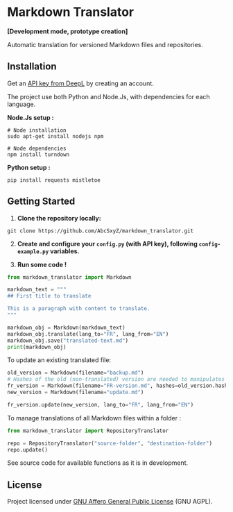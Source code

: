 # Markdown Translator
**[Development mode, prototype creation]**

Automatic translation for versioned Markdown files and repositories.

## Installation

Get an [API key from DeepL](https://support.deepl.com/hc/en-us/articles/360020695820-Authentication-Key) by creating an account.

The project use both Python and Node.Js, with dependencies for each language.

**Node.Js setup :**
```shell
# Node installation
sudo apt-get install nodejs npm

# Node dependencies
npm install turndown
```

**Python setup :**
```shell
pip install requests mistletoe
```

## Getting Started

1. **Clone the repository locally:**
```shell
git clone https://github.com/AbcSxyZ/markdown_translator.git
```

2. **Create and configure your `config.py` (with API key), following `config-example.py` variables.**

3. **Run some code !**
```python
from markdown_translator import Markdown

markdown_text = """
## First title to translate

This is a paragraph with content to translate.
"""

markdown_obj = Markdown(markdown_text)
markdown_obj.translate(lang_to="FR", lang_from="EN")
markdown_obj.save("translated-text.md")
print(markdown_obj)
```
To update an existing translated file:
```python
old_version = Markdown(filename="backup.md")
# Hashes of the old (non-translated) version are needed to manipulates blocks
fr_version = Markdown(filename="FR-version.md", hashes=old_version.hashes)
new_version = Markdown(filename="update.md")

fr_version.update(new_version, lang_to="FR", lang_from="EN")
```
To manage translations of all Markdown files within a folder :
```python
from markdown_translator import RepositoryTranslator

repo = RepositoryTranslator("source-folder", "destination-folder")
repo.update()
```

See source code for available functions as it is in development.
## License

Project licensed under [GNU Affero General Public License](/LICENSE) (GNU AGPL).
